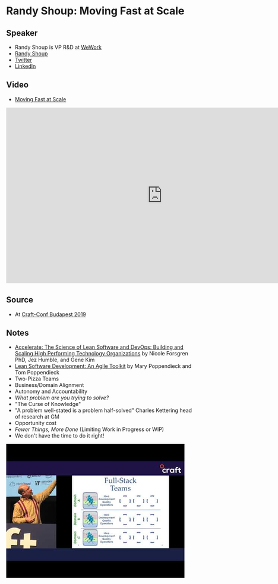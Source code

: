 # Randy Shoup: Moving Fast at Scale

## Speaker

* Randy Shoup is VP R&amp;D at [WeWork](https://www.wework.com/)
* [Randy Shoup](http://randyshoup.com/)
* [Twitter](https://twitter.com/randyshoup/)
* [LinkedIn](https://www.linkedin.com/in/randyshoup/)

## Video

* [Moving Fast at Scale](https://www.youtube.com/watch?v=t-sIaw4kHqI)

<iframe width="840" height="472" src="https://www.youtube.com/embed/t-sIaw4kHqI"
frameborder="0"
allow="accelerometer; autoplay; encrypted-media; gyroscope; picture-in-picture"
allowfullscreen>
</iframe>

## Source

* At [Craft-Conf Budapest 2019](https://craft-conf.com/)


## Notes

* [Accelerate: The Science of Lean Software and DevOps: Building and Scaling High Performing Technology Organizations](https://www.amazon.com/Accelerate-Software-Performing-Technology-Organizations/dp/1942788339) by Nicole Forsgren PhD, Jez Humble, and Gene Kim
* [Lean Software Development: An Agile Toolkit](https://www.amazon.com/Lean-Software-Development-Agile-Toolkit/dp/0321150783) by Mary Poppendieck and Tom Poppendieck
* Two-Pizza Teams
* Business/Domain Alignment
* Autonomy and Accountability
* *What problem are you trying to solve?*
* "The Curse of Knowledge"
* "A problem well-stated is a problem half-solved" Charles Kettering head of research at GM
* Opportunity cost
* *Fewer Things, More Done*  (Limiting Work in Progress or WIP)
* We don't have the time to do it right!


![](assets/img/l/moving-fast-at-scale.jpg)
